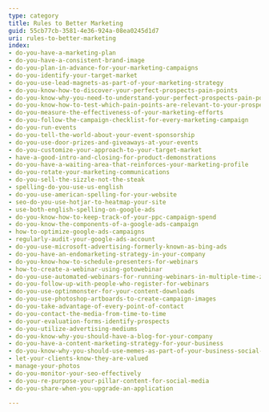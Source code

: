 ```yaml
---
type: category
title: Rules to Better Marketing
guid: 55cb77cb-3581-4e36-924a-08ea0245d1d7
uri: rules-to-better-marketing
index:
- do-you-have-a-marketing-plan
- do-you-have-a-consistent-brand-image
- do-you-plan-in-advance-for-your-marketing-campaigns
- do-you-identify-your-target-market
- do-you-use-lead-magnets-as-part-of-your-marketing-strategy
- do-you-know-how-to-discover-your-perfect-prospects-pain-points
- do-you-know-why-you-need-to-understand-your-perfect-prospects-pain-points
- do-you-know-how-to-test-which-pain-points-are-relevant-to-your-prospect
- do-you-measure-the-effectiveness-of-your-marketing-efforts
- do-you-follow-the-campaign-checklist-for-every-marketing-campaign
- do-you-run-events
- do-you-tell-the-world-about-your-event-sponsorship
- do-you-use-door-prizes-and-giveaways-at-your-events
- do-you-customize-your-approach-to-your-target-market
- have-a-good-intro-and-closing-for-product-demonstrations
- do-you-have-a-waiting-area-that-reinforces-your-marketing-profile
- do-you-rotate-your-marketing-communications
- do-you-sell-the-sizzle-not-the-steak
- spelling-do-you-use-us-english
- do-you-use-american-spelling-for-your-website
- seo-do-you-use-hotjar-to-heatmap-your-site
- use-both-english-spelling-on-google-ads
- do-you-know-how-to-keep-track-of-your-ppc-campaign-spend
- do-you-know-the-components-of-a-google-ads-campaign
- how-to-optimize-google-ads-campaigns
- regularly-audit-your-google-ads-account
- do-you-use-microsoft-advertising-formerly-known-as-bing-ads
- do-you-have-an-endomarketing-strategy-in-your-company
- do-you-know-how-to-schedule-presenters-for-webinars
- how-to-create-a-webinar-using-gotowebinar
- do-you-use-automated-webinars-for-running-webinars-in-multiple-time-zones
- do-you-follow-up-with-people-who-register-for-webinars
- do-you-use-optinmonster-for-your-content-downloads
- do-you-use-photoshop-artboards-to-create-campaign-images
- do-you-take-advantage-of-every-point-of-contact
- do-you-contact-the-media-from-time-to-time
- do-your-evaluation-forms-identify-prospects
- do-you-utilize-advertising-mediums
- do-you-know-why-you-should-have-a-blog-for-your-company
- do-you-have-a-content-marketing-strategy-for-your-business
- do-you-know-why-you-should-use-memes-as-part-of-your-business-social-media-content
- let-your-clients-know-they-are-valued
- manage-your-photos
- do-you-monitor-your-seo-effectively
- do-you-re-purpose-your-pillar-content-for-social-media
- do-you-share-when-you-upgrade-an-application

---
```

<p>​​</p>


